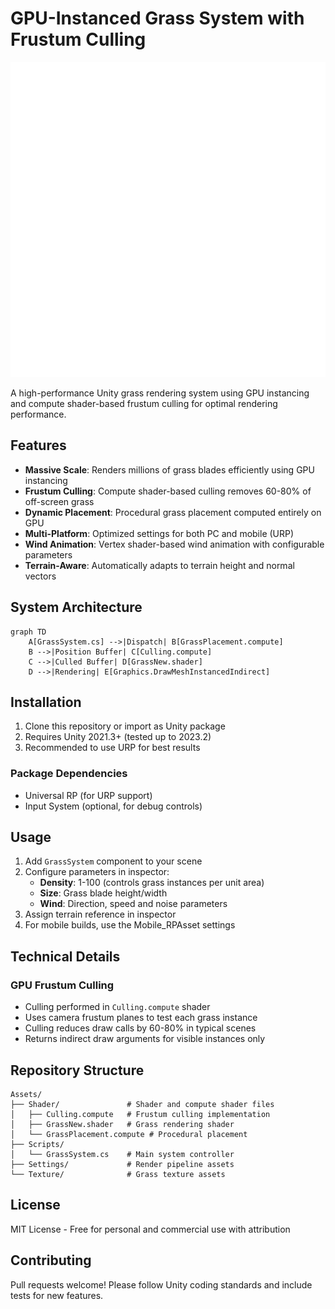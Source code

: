 # GPU-Instanced Grass System with Frustum Culling

![Grass System Demo](Assets/Texture/dd1VnZr.png)

A high-performance Unity grass rendering system using GPU instancing and compute shader-based frustum culling for optimal rendering performance.

## Features

- **Massive Scale**: Renders millions of grass blades efficiently using GPU instancing
- **Frustum Culling**: Compute shader-based culling removes 60-80% of off-screen grass
- **Dynamic Placement**: Procedural grass placement computed entirely on GPU
- **Multi-Platform**: Optimized settings for both PC and mobile (URP)
- **Wind Animation**: Vertex shader-based wind animation with configurable parameters
- **Terrain-Aware**: Automatically adapts to terrain height and normal vectors

## System Architecture

```mermaid
graph TD
    A[GrassSystem.cs] -->|Dispatch| B[GrassPlacement.compute]
    B -->|Position Buffer| C[Culling.compute]
    C -->|Culled Buffer| D[GrassNew.shader]
    D -->|Rendering| E[Graphics.DrawMeshInstancedIndirect]
```

## Installation

1. Clone this repository or import as Unity package
2. Requires Unity 2021.3+ (tested up to 2023.2)
3. Recommended to use URP for best results

### Package Dependencies
- Universal RP (for URP support)
- Input System (optional, for debug controls)

## Usage

1. Add `GrassSystem` component to your scene
2. Configure parameters in inspector:
   - **Density**: 1-100 (controls grass instances per unit area)
   - **Size**: Grass blade height/width
   - **Wind**: Direction, speed and noise parameters
3. Assign terrain reference in inspector
4. For mobile builds, use the Mobile_RPAsset settings

## Technical Details

### GPU Frustum Culling
- Culling performed in `Culling.compute` shader
- Uses camera frustum planes to test each grass instance
- Culling reduces draw calls by 60-80% in typical scenes
- Returns indirect draw arguments for visible instances only

## Repository Structure

```
Assets/
├── Shader/               # Shader and compute shader files
│   ├── Culling.compute   # Frustum culling implementation
│   ├── GrassNew.shader   # Grass rendering shader
│   └── GrassPlacement.compute # Procedural placement
├── Scripts/
│   └── GrassSystem.cs    # Main system controller
├── Settings/             # Render pipeline assets
└── Texture/              # Grass texture assets
```

## License

MIT License - Free for personal and commercial use with attribution

## Contributing

Pull requests welcome! Please follow Unity coding standards and include tests for new features.
